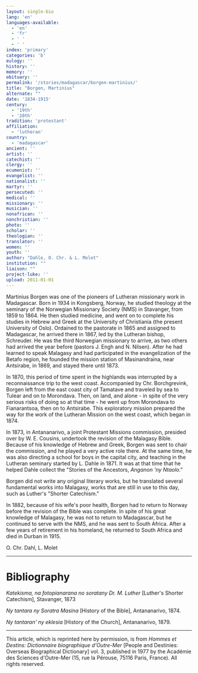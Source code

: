 ```yaml
---
layout: single-bio
lang: 'en'
languages-available:
  - 'en'
  - 'fr'
  - ' '
  - ' '
index: 'primary'
categories: 'b'
eulogy: ''
history: ''
memory: ''
obituary: ''
permalink: '/stories/madagascar/borgen-martinius/'
title: "Borgen, Martinius"
alternate: ""
date: '1834-1915'
century:
  - '19th'
  - '20th'
tradition: 'protestant'
affiliation:
  - 'lutheran'
country:
  - 'madagascar'
ancient: ''
artist: ''
catechist: ''
clergy: ''
ecumenist: ''
evangelist: ''
nationalist: ''
martyr: ''
persecuted: ''
medical: ''
missionary: ''
musician: ''
nonafrican: ''
nonchristian: ''
photo: ''
scholar: ''
theologian: ''
translator: ''
women: ''
youth: ''
author: "Dahle, O. Chr. & L. Molet"
institution: ""
liaison: ""
project-luke: ''
upload: 2011-01-01
---
```




Martinius Borgen was one of the pioneers of Lutheran missionary work in Madagascar. Born in 1934 in Kongsberg, Norway, he studied theology at the seminary of the Norwegian Missionary Society (NMS) in Stavanger, from 1859 to 1864. He then studied medicine, and went on to complete his studies in Hebrew and Greek at the University of Christiania (the present University of Oslo). Ordained to the pastorate in 1865 and assigned to Madagascar, he arrived there in 1867, led by the Lutheran bishop, Schreuder. He was the third Norwegian missionary to arrive, as two others had arrived the year before (pastors J. Engh and N. Nilsen). After he had learned to speak Malagasy and had participated in the evangelization of the Betafo region, he founded the mission station of Masinandraina, near Antsirabe, in 1869, and stayed there until 1873.

In 1870, this period of time spent in the highlands was interrupted by a reconnaissance trip to the west coast. Accompanied by Chr. Borchgrevink, Borgen left from the east coast city of Tamatave and traveled by sea to Tulear and on to Morondava. Then, on land, and alone - in spite of the very serious risks of doing so at that time - he went up from Morondava to Fianarantsoa, then on to Antsirabe. This exploratory mission prepared the way for the work of the Lutheran Mission on the west coast, which began in 1874.

In 1873, in Antananarivo, a joint Protestant Missions commission, presided over by W. E. Cousins, undertook the revision of the Malagasy Bible. Because of his knowledge of Hebrew and Greek, Borgen was sent to chair the commission, and he played a very active role there. At the same time, he was also directing a school for boys in the capital city, and teaching in the Lutheran seminary started by L. Dahle in 1871. It was at that time that he helped Dahle collect the "Stories of the Ancestors, *Anganon 'ny Ntaolo*."

Borgen did not write any original literary works, but he translated several fundamental works into Malagasy, works that are still in use to this day, such as Luther's "Shorter Catechism."

In 1882, because of his wife's poor health, Borgen had to return to Norway before the revision of the Bible was complete. In spite of his great knowledge of Malagasy, he was not to return to Madagascar, but he continued to serve with the NMS, and he was sent to South Africa. After a few years of retirement in his homeland, he returned to South Africa and died in Durban in 1915.

O. Chr. Dahl, L. Molet

---

# Bibliography

*Katekisma, na fotopianarana no soratany Dr. M. Luther* [Luther's Shorter Catechism], Stavanger, 1873

*Ny tantara ny Soratra Masina* [History of the Bible], Antananarivo, 1874.

*Ny tantaran' ny eklesia* [History of the Church], Antananarivo, 1879.

---

This article, which is reprinted here by permission, is from *Hommes et Destins: Dictionnaire biographique d'Outre-Mer* [People and Destinies: Overseas Biographical Dictionary] vol. 3, published in 1977 by the Académie des Sciences d'Outre-Mer (15, rue la Pérouse, 75116 Paris, France). All rights reserved.